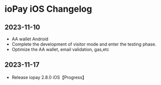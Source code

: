 # ioPay iOS Changelog

## 2023-11-10

- AA wallet Android
- Complete the development of visitor mode and enter the testing phase.
- Optimize the AA wallet, email validation, gas,etc

## 2023-11-17
- Release iopay 2.8.0 iOS【Progress】
  
